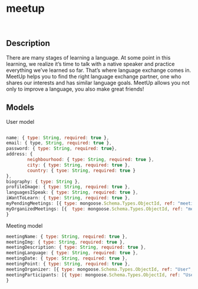 # meetup


<br>


## Description

There are many stages of learning a language. At some point in this learning, we realize it’s time to talk with a native speaker and practice everything we’ve learned so far. That’s where language exchange comes in. MeetUp helps you to find the right language exchange partner, one who shares our interests and has similar language goals. MeetUp allows you not only to improve a language, you also make great friends!

## Models

User model

```javascript

name: { type: String, required: true }, 
email: { type, String, required: true }, 
password: { type: String, required: true},
address: { 
        neighbourhood: { type: String, required: true },
        city: { type: String, required: true },
        country: { tyoe: String, required: true }
}, 
biography: { type: String }, 
profileImage: { type: String, required: true }, 
languagesISpeak: { type: String, required: true },
iWantToLearn: { type: String, required: true },
myPendingMeetings: [{ type: mongoose.Schema.Types.ObjectId, ref: "meetingSchema"}],
myOrganizedMeetings: [{  type: mongoose.Schema.Types.ObjectId, ref: "meetingSchema"}]
}
```
Meeting model

```javascript
meetingName: { type: String, required: true }, 
meetingImg: { type: String, required: true },
meetingDescription: { type: String, required: true },
meetingLanguage: { type: String, required: true },
meetingDate: { type: String, required: true },
meetingPoint: { type: String, required: true },
meetingOrganizer: [{ type: mongoose.Schema.Types.ObjectId, ref: "User", required: true }], 
meetingParticipants: [{ type: mongoose.Schema.Types.ObjectId, ref: "User", required: true }]
}
```




